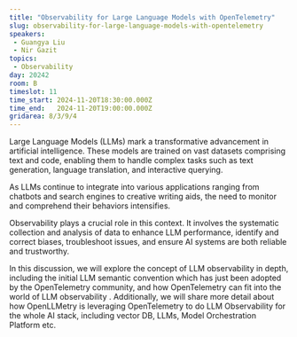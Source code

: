 ```yaml
---
title: "Observability for Large Language Models with OpenTelemetry"
slug: observability-for-large-language-models-with-opentelemetry
speakers:
 - Guangya Liu
 - Nir Gazit
topics:
 - Observability
day: 20242
room: B
timeslot: 11
time_start: 2024-11-20T18:30:00.000Z
time_end:   2024-11-20T19:00:00.000Z
gridarea: 8/3/9/4
---
```


Large Language Models (LLMs) mark a transformative advancement in artificial intelligence. These models are trained on vast datasets comprising text and code, enabling them to handle complex tasks such as text generation, language translation, and interactive querying.
 
As LLMs continue to integrate into various applications ranging from chatbots and search engines to creative writing aids, the need to monitor and comprehend their behaviors intensifies.
 
Observability plays a crucial role in this context. It involves the systematic collection and analysis of data to enhance LLM performance, identify and correct biases, troubleshoot issues, and ensure AI systems are both reliable and trustworthy.
 
In this discussion, we will explore the concept of LLM observability in depth, including the initial LLM semantic convention which has just been adopted by the OpenTelemetry community, and how OpenTelemetry can fit into the world of LLM observability . Additionally, we will share more detail about how OpenLLMetry is leveraging OpenTelemetry to do LLM Observability for the whole AI stack, including vector DB, LLMs, Model Orchestration Platform etc.